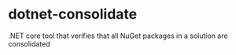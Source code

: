 # dotnet-consolidate
.NET core tool that verifies that all NuGet packages in a solution are consolidated
